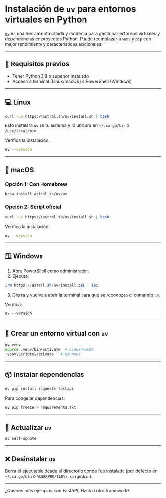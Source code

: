 # Instalación de `uv` para entornos virtuales en Python

[`uv`](https://github.com/astral-sh/uv) es una herramienta rápida y moderna para gestionar entornos virtuales y dependencias en proyectos Python. Puede reemplazar a `venv` y `pip` con mejor rendimiento y características adicionales.

---

## 🔧 Requisitos previos

- Tener Python 3.8 o superior instalado
- Acceso a terminal (Linux/macOS) o PowerShell (Windows)

---

## 💻 Linux

```bash
curl -Ls https://astral.sh/uv/install.sh | bash
```

Esto instalará `uv` en tu sistema y lo ubicará en `~/.cargo/bin` o `/usr/local/bin`.

Verifica la instalación:

```bash
uv --version
```

---

## 🍎 macOS

### Opción 1: Con Homebrew

```bash
brew install astral-sh/uv/uv
```

### Opción 2: Script oficial

```bash
curl -Ls https://astral.sh/uv/install.sh | bash
```

Verifica la instalación:

```bash
uv --version
```

---

## 🪟 Windows

1. Abre PowerShell como administrador.
2. Ejecuta:

```powershell
irm https://astral.sh/uv/install.ps1 | iex
```

3. Cierra y vuelve a abrir la terminal para que se reconozca el comando `uv`.

Verifica:

```powershell
uv --version
```

---

## 🧪 Crear un entorno virtual con `uv`

```bash
uv venv
source .venv/bin/activate  # Linux/macOS
.venv\Scripts\activate   # Windows
```

---

## 📦 Instalar dependencias

```bash
uv pip install requests fastapi
```

Para congelar dependencias:

```bash
uv pip freeze > requirements.txt
```

---

## 🔁 Actualizar `uv`

```bash
uv self-update
```

---

## ❌ Desinstalar `uv`

Borra el ejecutable desde el directorio donde fue instalado (por defecto en `~/.cargo/bin` o `%USERPROFILE%\.cargo\bin`).

---

¿Quieres más ejemplos con FastAPI, Flask u otro framework?
